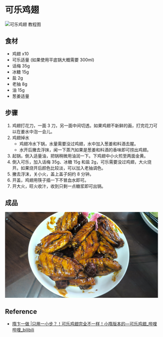 # 可乐鸡翅

![可乐鸡翅 教程图](../images/可乐鸡翅.教程图.png)

## 食材

- 鸡翅 x10
- 可乐适量 (如果使用平底锅大概需要 300ml)
- 话梅 35g
- 冰糖 15g
- 盐 2g
- 老抽 8g
- 油 15g
- 葱姜适量

## 步骤

1. 鸡翅打花刀，一面 3 刀，另一面中间切透。如果鸡翅不新鲜的画，打完花刀可以在姜水中泡一会儿。
2. 鸡翅焯水
   - 鸡翅冷水下锅，水量需要没过鸡翅，水中加入葱姜和料酒去腥。
   - 水开后撇去浮抹，闻一下蒸汽如果是葱姜和料酒的香味即可捞出鸡翅。
3. 起锅，倒入适量油，把锅稍微用油润一下。下鸡翅中小火煎至两面金黄。
4. 倒入可乐，加入话梅 35g、冰糖 15g 和盐 2g，可乐需要没过鸡翅，大火烧开。如果烧开后颜色比较淡，可以加入老抽调色。
5. 撇去浮沫，关小火，盖上盖子焖约 8 分钟。
6. 开盖，鸡翅用筷子插一下不冒血水即可。
7. 开大火，旺火收汁，收到只剩一点糖浆即可出锅。

## 成品

![可乐鸡翅 2025-04-08](../images/可乐鸡翅.20250408.jpg)

## Reference

- [隋卞一做 |只用一小步？！可乐鸡翅完全不一样！小隋版本的—可乐鸡翅_哔哩哔哩_bilibili](https://www.bilibili.com/video/BV18x4y1z7uc)
